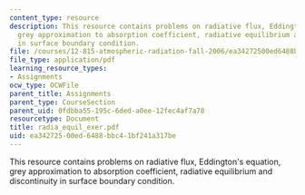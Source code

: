 ```yaml
---
content_type: resource
description: This resource contains problems on radiative flux, Eddington's equation,
  grey approximation to absorption coefficient, radiative equilibrium and discontinuity
  in surface boundary condition.
file: /courses/12-815-atmospheric-radiation-fall-2006/ea34272500ed6488bbc41bf241a317be_radia_equil_exer.pdf
file_type: application/pdf
learning_resource_types:
- Assignments
ocw_type: OCWFile
parent_title: Assignments
parent_type: CourseSection
parent_uid: 0fdbba55-195c-6ded-a0ee-12fec4af7a78
resourcetype: Document
title: radia_equil_exer.pdf
uid: ea342725-00ed-6488-bbc4-1bf241a317be
---
```

This resource contains problems on radiative flux, Eddington's equation, grey approximation to absorption coefficient, radiative equilibrium and discontinuity in surface boundary condition.

